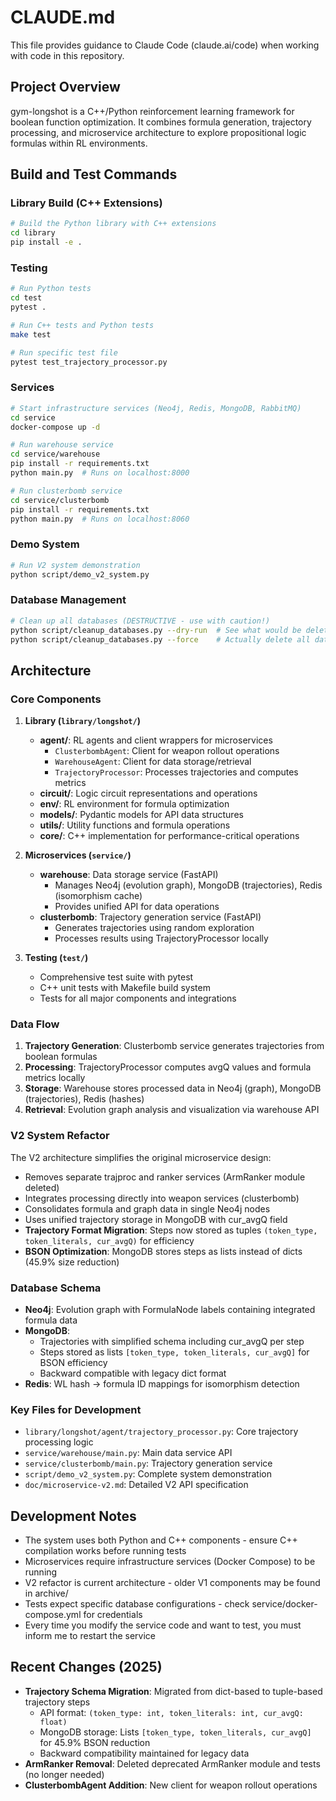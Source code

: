 # CLAUDE.md

This file provides guidance to Claude Code (claude.ai/code) when working with code in this repository.

## Project Overview

gym-longshot is a C++/Python reinforcement learning framework for boolean function optimization. It combines formula generation, trajectory processing, and microservice architecture to explore propositional logic formulas within RL environments.

## Build and Test Commands

### Library Build (C++ Extensions)
```bash
# Build the Python library with C++ extensions
cd library
pip install -e .
```

### Testing
```bash
# Run Python tests
cd test
pytest .

# Run C++ tests and Python tests
make test

# Run specific test file
pytest test_trajectory_processor.py
```

### Services
```bash
# Start infrastructure services (Neo4j, Redis, MongoDB, RabbitMQ)
cd service
docker-compose up -d

# Run warehouse service
cd service/warehouse
pip install -r requirements.txt
python main.py  # Runs on localhost:8000

# Run clusterbomb service  
cd service/clusterbomb
pip install -r requirements.txt
python main.py  # Runs on localhost:8060
```

### Demo System
```bash
# Run V2 system demonstration
python script/demo_v2_system.py
```

### Database Management
```bash
# Clean up all databases (DESTRUCTIVE - use with caution!)
python script/cleanup_databases.py --dry-run  # See what would be deleted
python script/cleanup_databases.py --force    # Actually delete all data
```

## Architecture

### Core Components

1. **Library (`library/longshot/`)**
   - **agent/**: RL agents and client wrappers for microservices
     - `ClusterbombAgent`: Client for weapon rollout operations
     - `WarehouseAgent`: Client for data storage/retrieval  
     - `TrajectoryProcessor`: Processes trajectories and computes metrics
   - **circuit/**: Logic circuit representations and operations
   - **env/**: RL environment for formula optimization
   - **models/**: Pydantic models for API data structures
   - **utils/**: Utility functions and formula operations
   - **core/**: C++ implementation for performance-critical operations

2. **Microservices (`service/`)**
   - **warehouse**: Data storage service (FastAPI)
     - Manages Neo4j (evolution graph), MongoDB (trajectories), Redis (isomorphism cache)
     - Provides unified API for data operations
   - **clusterbomb**: Trajectory generation service (FastAPI)  
     - Generates trajectories using random exploration
     - Processes results using TrajectoryProcessor locally

3. **Testing (`test/`)**
   - Comprehensive test suite with pytest
   - C++ unit tests with Makefile build system
   - Tests for all major components and integrations

### Data Flow

1. **Trajectory Generation**: Clusterbomb service generates trajectories from boolean formulas
2. **Processing**: TrajectoryProcessor computes avgQ values and formula metrics locally
3. **Storage**: Warehouse stores processed data in Neo4j (graph), MongoDB (trajectories), Redis (hashes)
4. **Retrieval**: Evolution graph analysis and visualization via warehouse API

### V2 System Refactor

The V2 architecture simplifies the original microservice design:
- Removes separate trajproc and ranker services (ArmRanker module deleted)
- Integrates processing directly into weapon services (clusterbomb)
- Consolidates formula and graph data in single Neo4j nodes
- Uses unified trajectory storage in MongoDB with cur_avgQ field
- **Trajectory Format Migration**: Steps now stored as tuples `(token_type, token_literals, cur_avgQ)` for efficiency
- **BSON Optimization**: MongoDB stores steps as lists instead of dicts (45.9% size reduction)

### Database Schema

- **Neo4j**: Evolution graph with FormulaNode labels containing integrated formula data
- **MongoDB**: 
  - Trajectories with simplified schema including cur_avgQ per step
  - Steps stored as lists `[token_type, token_literals, cur_avgQ]` for BSON efficiency
  - Backward compatible with legacy dict format
- **Redis**: WL hash → formula ID mappings for isomorphism detection

### Key Files for Development

- `library/longshot/agent/trajectory_processor.py`: Core trajectory processing logic
- `service/warehouse/main.py`: Main data service API
- `service/clusterbomb/main.py`: Trajectory generation service
- `script/demo_v2_system.py`: Complete system demonstration
- `doc/microservice-v2.md`: Detailed V2 API specification

## Development Notes

- The system uses both Python and C++ components - ensure C++ compilation works before running tests
- Microservices require infrastructure services (Docker Compose) to be running
- V2 refactor is current architecture - older V1 components may be found in archive/
- Tests expect specific database configurations - check service/docker-compose.yml for credentials
- Every time you modify the service code and want to test, you must inform me to restart the service

## Recent Changes (2025)

- **Trajectory Schema Migration**: Migrated from dict-based to tuple-based trajectory steps
  - API format: `(token_type: int, token_literals: int, cur_avgQ: float)`
  - MongoDB storage: Lists `[token_type, token_literals, cur_avgQ]` for 45.9% BSON reduction
  - Backward compatibility maintained for legacy data
- **ArmRanker Removal**: Deleted deprecated ArmRanker module and tests (no longer needed)
- **ClusterbombAgent Addition**: New client for weapon rollout operations